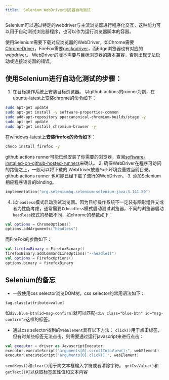 ```yaml
---
title:  Selenium WebDriver浏览器自动测试
---
```


Selenium可以通过特定的webdriver与主流浏览器进行程序化交互，这种能力可以用于自动测试浏览器程序，也可以作为运行浏览器脚本的容器。

使用Selenium需要下载对应浏览器的WebDriver，如Chrome需要[ChromeDriver](https://chromedriver.chromium.org/downloads)，FireFox需要[geckodriver](https://github.com/mozilla/geckodriver/releases)，而Edge浏览器也有对应的[webdriver](https://developer.microsoft.com/en-us/microsoft-edge/tools/webdriver/)。 WebDriver的版本需要与目标浏览器的版本兼容，否则出现无法启动或连接浏览器的错误。

<!--description-->

## 使用Selenium进行自动化测试的步骤：

1. 在目标操作系统上安装目标浏览器。
以github actions的runner为例，在ubuntu-latest上安装chrome的命令如下：
```bash
sudo apt-get update
sudo apt-get install -y software-properties-common
sudo add-apt-repository ppa:canonical-chromium-builds/stage -y
sudo apt-get update
sudo apt-get install chromium-browser -y
```
在windows-latest上**安装firefox的命令如下**：
```bash
choco install firefox -y
```
github actions runner可能已经安装了你需要的浏览器，查阅[software-installed-on-github-hosted-runners](https://help.github.com/en/actions/reference/software-installed-on-github-hosted-runners)来确认。
2. 确保WebDriver在程序可访问的路径之上，一般可以将下载的
WebDriver放置`Path`环境变量或当前目录。github actions runner 也可能已经下载了流行的WebDriver。
3. 添加Selenium相应程序语言的binding。
```kotlin
implementation("org.seleniumhq.selenium:selenium-java:3.141.59")
```
4. 以`headless`模式启动测试浏览器。因为目标操作系统不一定装有图形组件又或者为性能考虑，通常需要以`headless`模式启动测试浏览器，不同的浏览器启动`headless`模式的参数不同，如chrome的参数如下：
```kotlin
val options = ChromeOptions()
options.addArguments("headless")
```
而FireFox的参数如下：
```kotlin
val firefoxBinary = FirefoxBinary()
firefoxBinary.addCommandLineOptions("--headless")
val options = FirefoxOptions()
options.binary = firefoxBinary
```

## Selenium的备忘
* 一般使用css selector浏览DOM树，css selector的常用语法如下：
```
tag.class[attribute=value]
```
如`div.blue-btn[id=msg-confirm]`就可以匹配`<div class="blue-btn" id="msg-confirm">`这样的标签。

* 通过css selector找到的`WebElement`具有以下方法：
`click()`用于点击标签，但有时某些标签无法点击，则需要通过运行javascript来进行点击：
```kotlin
val executor = driver as JavascriptExecutor
executor.executeScript("arguments[0].scrollIntoView();", webElement)
executor.executeScript("arguments[0].click();", webElement)
```
`sendKeys()`和`clear()`用于向文本框输入字符或者清除字符。
`getCssValue()`和`getText()`可以获取标签属性值和文本内容